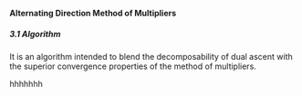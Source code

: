 **Alternating Direction Method of Multipliers**

##### 3.1 Algorithm

It is an algorithm intended to blend the decomposability of dual ascent with the superior convergence properties of the method of multipliers. 

hhhhhhh
